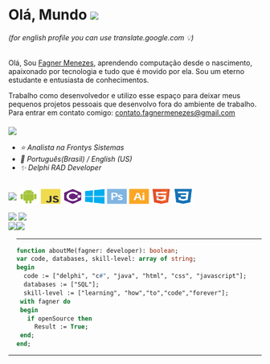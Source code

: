 # Olá, Mundo <a href="#"><img src="https://media.giphy.com/media/hvRJCLFzcasrR4ia7z/giphy.gif" width="25px"></a>

<h6>(for english profile you can use translate.google.com 💡)</h6>

Olá, Sou [Fagner Menezes](https://fmsoftware.online/), aprendendo computação desde o nascimento, apaixonado por tecnologia e tudo que é movido por ela. Sou um eterno estudante e entusiasta de conhecimentos.

Trabalho como desenvolvedor e utilizo esse espaço para deixar meus pequenos projetos pessoais que desenvolvo fora do ambiente de trabalho.
Para entrar em contato comigo: [contato.fagnermenezes@gmail.com]()<br />
<h6><img align="left" height="120px" src="https://s6.gifyu.com/images/ezgif-1-bf355e537b22.gif"><br>
 <ul>
 <li>⭐ Analista na Frontys Sistemas
 <li>💬 Português(Brasil) / English (US)
 <li>✨ Delphi RAD Developer<br>
 </ul>
</h6>
<div>
<div>
<img align="center" height="36px" src="http://www.andreanolanusse.com/pt/wp-content/uploads/2011/09/Icon_Delphi.png">
<img align="center" alt="Windows" height="30" width="40" src="https://github.com/devicons/devicon/blob/master/icons/android/android-plain.svg">
<img align="center" alt="Windows" height="30" width="40" src="https://github.com/devicons/devicon/blob/master/icons/javascript/javascript-original.svg">
<img align="center" alt="Windows" height="30" width="40" src="https://github.com/devicons/devicon/blob/master/icons/csharp/csharp-plain.svg"> 
<img align="center" alt="Windows" height="30" width="40" src="https://github.com/devicons/devicon/blob/master/icons/windows8/windows8-original.svg">
<img align="center" alt="Windows" height="30" width="40" src="https://github.com/devicons/devicon/blob/master/icons/photoshop/photoshop-plain.svg">
<img align="center" alt="Windows" height="30" width="40" src="https://github.com/devicons/devicon/blob/master/icons/illustrator/illustrator-plain.svg">
<img align="center" alt="Windows" height="30" width="40" src="https://github.com/devicons/devicon/blob/master/icons/html5/html5-original.svg">
<img align="center" alt="Windows" height="30" width="40" src="https://github.com/devicons/devicon/blob/master/icons/css3/css3-plain.svg"> 
</div>
</div>
<br>
<div>  
  
   <img height="155em" alight="justify" src="https://github-readme-stats.vercel.app/api?username=ryuuzera&count_private=true&hide_border=true&show_icons=true&theme=tokyonight">
    <img align="justify" height="155em" src="https://github-readme-stats.vercel.app/api/top-langs/?username=ryuuzera&layout=compact&hide_border=true&theme=tokyonight" href="#">
  </div>
  <div>
  <img align="left" height="138px" src="https://github-readme-stats.vercel.app/api/pin/?username=ryuuzera&repo=streamboard&hide_border=true&theme=tokyonight"><img align="justify" height="136px" src="https://media.giphy.com/media/AEsna63rnGlOg/giphy.gif">
  
  </div>
    
  <hr />
  
  ```pascal
function aboutMe(fagner: developer): boolean;
  var code, databases, skill-level: array of string;
  begin
    code := ["delphi", "c#", "java", "html", "css", "javascript"];
    databases := ["SQL"];
    skill-level := ["learning", "how","to","code","forever"];
   with fagner do
   begin
     if openSource then
       Result := True;
   end;
  end;
```
  
  <hr />

  
  





                                                                                                                                 
                                                                                                                                       
